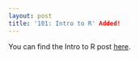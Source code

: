 ```yaml
---
layout: post
title: '101: Intro to R' Added!
---
```


You can find the Intro to R post [here](/intro-to-R).

